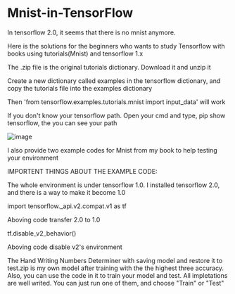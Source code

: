 # Mnist-in-TensorFlow
In tensorflow 2.0, it seems that there is no mnist anymore.

Here is the solutions for the beginners who wants to study Tensorflow with books using tutorials(Mnist) and tensorflow 1.x

The .zip file is the original tutorials dictionary. Download it and unzip it

Create a new dictionary called examples in the tensorflow dictionary, and copy the tutorials file into the examples dictionary

Then 'from tensorflow.examples.tutorials.mnist import input_data' will work

If you don't know your tensorflow path. Open your cmd and type, pip show tensorflow, the  you can see your path

![image](https://user-images.githubusercontent.com/84928349/187093835-721ceed8-5caf-4799-811c-790ab144c2cd.png)

I also provide two example codes for Mnist from my book to help testing your environment

IMPORTENT THINGS ABOUT THE EXAMPLE CODE:

The whole environment is under tensorflow 1.0. I installed tensorflow 2.0, and there is a way to make it become 1.0

import tensorflow._api.v2.compat.v1 as tf

Aboving code transfer 2.0 to 1.0

tf.disable_v2_behavior()

Aboving code disable v2's environment

The Hand Writing Numbers Determiner with saving model and restore it to test.zip is my own model after training with the the highest three accuracy. Also, you can use the code in it to train your model and test. All impletations are well writed. You can just run one of them, and choose "Train" or "Test"
